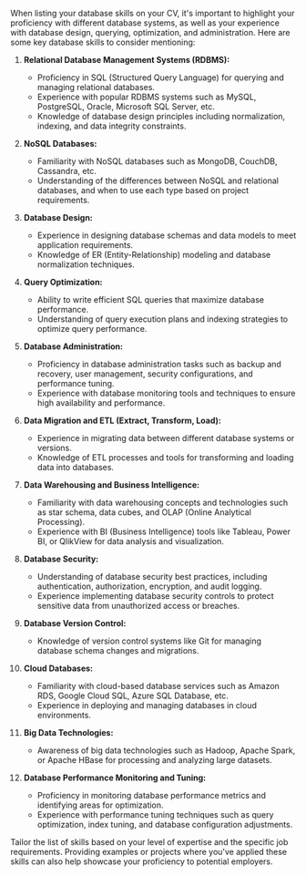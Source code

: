 When listing your database skills on your CV, it's important to highlight your proficiency with different database systems, as well as your experience with database design, querying, optimization, and administration. Here are some key database skills to consider mentioning:

1. **Relational Database Management Systems (RDBMS):**
   - Proficiency in SQL (Structured Query Language) for querying and managing relational databases.
   - Experience with popular RDBMS systems such as MySQL, PostgreSQL, Oracle, Microsoft SQL Server, etc.
   - Knowledge of database design principles including normalization, indexing, and data integrity constraints.

2. **NoSQL Databases:**
   - Familiarity with NoSQL databases such as MongoDB, CouchDB, Cassandra, etc.
   - Understanding of the differences between NoSQL and relational databases, and when to use each type based on project requirements.

3. **Database Design:**
   - Experience in designing database schemas and data models to meet application requirements.
   - Knowledge of ER (Entity-Relationship) modeling and database normalization techniques.

4. **Query Optimization:**
   - Ability to write efficient SQL queries that maximize database performance.
   - Understanding of query execution plans and indexing strategies to optimize query performance.

5. **Database Administration:**
   - Proficiency in database administration tasks such as backup and recovery, user management, security configurations, and performance tuning.
   - Experience with database monitoring tools and techniques to ensure high availability and performance.

6. **Data Migration and ETL (Extract, Transform, Load):**
   - Experience in migrating data between different database systems or versions.
   - Knowledge of ETL processes and tools for transforming and loading data into databases.

7. **Data Warehousing and Business Intelligence:**
   - Familiarity with data warehousing concepts and technologies such as star schema, data cubes, and OLAP (Online Analytical Processing).
   - Experience with BI (Business Intelligence) tools like Tableau, Power BI, or QlikView for data analysis and visualization.

8. **Database Security:**
   - Understanding of database security best practices, including authentication, authorization, encryption, and audit logging.
   - Experience implementing database security controls to protect sensitive data from unauthorized access or breaches.

9. **Database Version Control:**
   - Knowledge of version control systems like Git for managing database schema changes and migrations.

10. **Cloud Databases:**
    - Familiarity with cloud-based database services such as Amazon RDS, Google Cloud SQL, Azure SQL Database, etc.
    - Experience in deploying and managing databases in cloud environments.

11. **Big Data Technologies:**
    - Awareness of big data technologies such as Hadoop, Apache Spark, or Apache HBase for processing and analyzing large datasets.

12. **Database Performance Monitoring and Tuning:**
    - Proficiency in monitoring database performance metrics and identifying areas for optimization.
    - Experience with performance tuning techniques such as query optimization, index tuning, and database configuration adjustments.

Tailor the list of skills based on your level of expertise and the specific job requirements. Providing examples or projects where you've applied these skills can also help showcase your proficiency to potential employers.